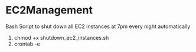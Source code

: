 # EC2Management
Bash Script to shut down all EC2 instances at 7pm every night automatically

1. chmod +x shutdown_ec2_instances.sh
2. crontab -e
